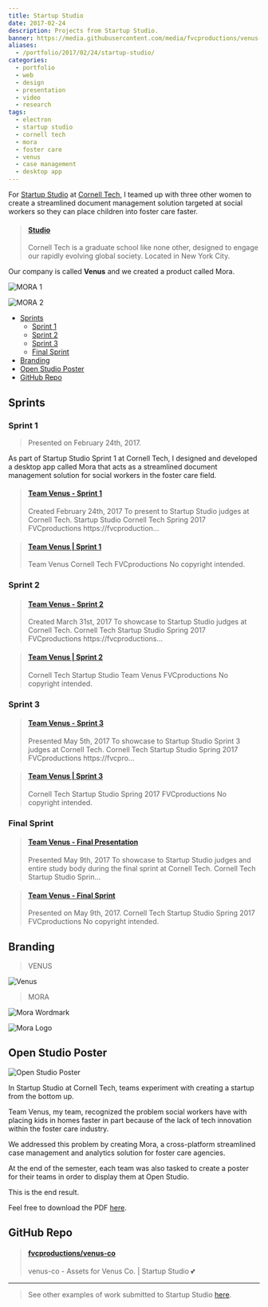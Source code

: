 ```yaml
---
title: Startup Studio
date: 2017-02-24
description: Projects from Startup Studio.
banner: https://media.githubusercontent.com/media/fvcproductions/venus-co/assets/images/logos/mora/type.png
aliases:
  - /portfolio/2017/02/24/startup-studio/
categories:
  - portfolio
  - web
  - design
  - presentation
  - video
  - research
tags:
  - electron
  - startup studio
  - cornell tech
  - mora
  - foster care
  - venus
  - case management
  - desktop app
---
```


For [Startup Studio](//tech.cornell.edu/studio) at [Cornell Tech](//tech.cornell.edu), I teamed up with three other women to create a streamlined document management solution targeted at social workers so they can place children into foster care faster.

<blockquote class="embedly-card"><h4><a href="https://tech.cornell.edu/studio">Studio</a></h4><p>Cornell Tech is a graduate school like none other, designed to engage our rapidly evolving global society. Located in New York City.</p></blockquote>
<script async src="//cdn.embedly.com/widgets/platform.js" charset="UTF-8"></script>

Our company is called **Venus** and we created a product called Mora.

![MORA 1](https://i.imgur.com/7NeRNJA.jpg)

![MORA 2](https://i.imgur.com/PZmdcRU.png)

<!-- TOC -->

* [Sprints](#sprints)
  * [Sprint 1](#sprint-1)
  * [Sprint 2](#sprint-2)
  * [Sprint 3](#sprint-3)
  * [Final Sprint](#final-sprint)
* [Branding](#branding)
* [Open Studio Poster](#open-studio-poster)
* [GitHub Repo](#github-repo)

<!-- /TOC -->

## Sprints

### Sprint 1

> Presented on February 24th, 2017.

As part of Startup Studio Sprint 1 at Cornell Tech, I designed and developed a desktop app called Mora that acts as a streamlined document management solution for social workers in the foster care field.

<blockquote class="embedly-card"><h4><a href="https://www.slideshare.net/FVCproductions/team-venus-sprint-1">Team Venus - Sprint 1</a></h4><p>Created February 24th, 2017 To present to Startup Studio judges at Cornell Tech. Startup Studio Cornell Tech Spring 2017 FVCproductions https://fvcproduction...</p></blockquote>
<script async src="//cdn.embedly.com/widgets/platform.js" charset="UTF-8"></script>

<blockquote class="embedly-card"><h4><a href="https://www.youtube.com/watch?v=zdXsn-vM1tQ">Team Venus | Sprint 1</a></h4><p>Team Venus Cornell Tech FVCproductions No copyright intended.</p></blockquote>
<script async src="//cdn.embedly.com/widgets/platform.js" charset="UTF-8"></script>

### Sprint 2

<blockquote class="embedly-card"><h4><a href="https://www.slideshare.net/FVCproductions/team-venus-sprint-2">Team Venus - Sprint 2</a></h4><p>Created March 31st, 2017 To showcase to Startup Studio judges at Cornell Tech. Cornell Tech Startup Studio Spring 2017 FVCproductions https://fvcproductions...</p></blockquote>
<script async src="//cdn.embedly.com/widgets/platform.js" charset="UTF-8"></script>

<blockquote class="embedly-card"><h4><a href="https://www.youtube.com/watch?v=WRLR7sanO9M&t=30s">Team Venus | Sprint 2</a></h4><p>Cornell Tech Startup Studio Team Venus FVCproductions No copyright intended.</p></blockquote>
<script async src="//cdn.embedly.com/widgets/platform.js" charset="UTF-8"></script>

### Sprint 3

<blockquote class="embedly-card"><h4><a href="https://www.slideshare.net/FVCproductions/team-venus-sprint-3">Team Venus - Sprint 3</a></h4><p>Presented May 5th, 2017 To showcase to Startup Studio Sprint 3 judges at Cornell Tech. Cornell Tech Startup Studio Spring 2017 FVCproductions https://fvcpro...</p></blockquote>
<script async src="//cdn.embedly.com/widgets/platform.js" charset="UTF-8"></script>

<blockquote class="embedly-card"><h4><a href="https://www.youtube.com/watch?v=F3iBFIS5vLA&t=4s">Team Venus | Sprint 3</a></h4><p>Cornell Tech Startup Studio Spring 2017 FVCproductions No copyright intended.</p></blockquote>
<script async src="//cdn.embedly.com/widgets/platform.js" charset="UTF-8"></script>

### Final Sprint

<blockquote class="embedly-card"><h4><a href="https://www.slideshare.net/FVCproductions/team-venus-final-presentation">Team Venus - Final Presentation</a></h4><p>Presented May 9th, 2017 To showcase to Startup Studio judges and entire study body during the final sprint at Cornell Tech. Cornell Tech Startup Studio Sprin...</p></blockquote>
<script async src="//cdn.embedly.com/widgets/platform.js" charset="UTF-8"></script>

<blockquote class="embedly-card"><h4><a href="https://www.youtube.com/watch?v=8lFuULx_QZM&t=11s">Team Venus - Final Sprint</a></h4><p>Presented on May 9th, 2017. Cornell Tech Startup Studio Spring 2017 FVCproductions No copyright intended.</p></blockquote>
<script async src="//cdn.embedly.com/widgets/platform.js" charset="UTF-8"></script>

## Branding

> VENUS

![Venus](https://media.githubusercontent.com/media/fvcproductions/venus-co/assets/images/logos/venus/logo.png)

> MORA

![Mora Wordmark](https://i.imgur.com/DldlAl6.png)

![Mora Logo](https://i.imgur.com/zXbz547.png)

## Open Studio Poster

![Open Studio Poster](https://media.githubusercontent.com/media/fvcproductions/venus-co/assets/images/poster/Mora-Poster.png)

In Startup Studio at Cornell Tech, teams experiment with creating a startup from the bottom up.

Team Venus, my team, recognized the problem social workers have with placing kids in homes faster in part because of the lack of tech innovation within the foster care industry.

We addressed this problem by creating Mora, a cross-platform streamlined case management and analytics solution for foster care agencies.

At the end of the semester, each team was also tasked to create a poster for their teams in order to display them at Open Studio.

This is the end result.

Feel free to download the PDF [here](//github.com/fvcproductions/venus-co/raw/assets/pdf/poster.pdf).

## GitHub Repo

<blockquote class="embedly-card"><h4><a href="https://github.com/fvcproductions/venus-co">fvcproductions/venus-co</a></h4><p>venus-co - Assets for Venus Co. | Startup Studio 💕</p></blockquote>
<script async src="//cdn.embedly.com/widgets/platform.js" charset="UTF-8"></script>

---

> See other examples of work submitted to Startup Studio [here](//docs.google.com/spreadsheets/d/1cBiZH8efq6DdHRY-ErI38FRjVvPraRCeE4WyrrGg99M/edit#gid=0).
